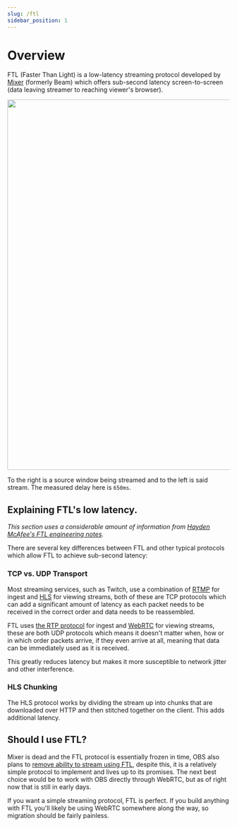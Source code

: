 ```yaml
---
slug: /ftl
sidebar_position: 1
---
```


# Overview

FTL (Faster Than Light) is a low-latency streaming protocol developed by [Mixer](https://en.wikipedia.org/wiki/Mixer_(service)) (formerly Beam) which offers sub-second latency screen-to-screen (data leaving streamer to reaching viewer's browser).

<p align="center">
<img src="/img/ftl_test.png" width="840px" />

To the right is a source window being streamed and to the left is said stream.
The measured delay here is `650ms`.
</p>

## Explaining FTL's low latency.

*This section uses a considerable amount of information from [Hayden McAfee's FTL engineering notes](https://hayden.fyi/posts/2020-08-03-Faster-Than-Light-protocol-engineering-notes.html).*

There are several key differences between FTL and other typical protocols which allow FTL to achieve sub-second latency:

### TCP vs. UDP Transport

Most streaming services, such as Twitch, use a combination of [RTMP](https://en.wikipedia.org/wiki/Real-Time_Messaging_Protocol) for ingest and [HLS](https://en.wikipedia.org/wiki/HTTP_Live_Streaming) for viewing streams, both of these are TCP protocols which can add a significant amount of latency as each packet needs to be received in the correct order and data needs to be reassembled.

FTL uses [the RTP protocol](https://en.wikipedia.org/wiki/Real-time_Transport_Protocol) for ingest and [WebRTC](https://en.wikipedia.org/wiki/WebRTC) for viewing streams, these are both UDP protocols which means it doesn't matter when, how or in which order packets arrive, if they even arrive at all, meaning that data can be immediately used as it is received.

This greatly reduces latency but makes it more susceptible to network jitter and other interference.

### HLS Chunking

The HLS protocol works by dividing the stream up into chunks that are downloaded over HTTP and then stitched together on the client. This adds additional latency.

## Should I use FTL?

Mixer is dead and the FTL protocol is essentially frozen in time, OBS also plans to [remove ability to stream using FTL](https://github.com/obsproject/obs-studio/discussions/4021), despite this, it is a relatively simple protocol to implement and lives up to its promises. The next best choice would be to work with OBS directly through WebRTC, but as of right now that is still in early days.

If you want a simple streaming protocol, FTL is perfect. If you build anything with FTL you'll likely be using WebRTC somewhere along the way, so migration should be fairly painless.
